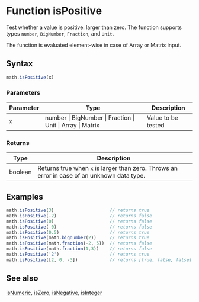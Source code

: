 <!-- Note: This file is automatically generated from source code comments. Changes made in this file will be overridden. -->

# Function isPositive

Test whether a value is positive: larger than zero.
The function supports types `number`, `BigNumber`, `Fraction`, and `Unit`.

The function is evaluated element-wise in case of Array or Matrix input.


## Syntax

```js
math.isPositive(x)
```

### Parameters

Parameter | Type | Description
--------- | ---- | -----------
`x` | number &#124; BigNumber &#124; Fraction &#124; Unit &#124; Array &#124; Matrix | Value to be tested

### Returns

Type | Description
---- | -----------
boolean | Returns true when `x` is larger than zero. Throws an error in case of an unknown data type.


## Examples

```js
math.isPositive(3)                     // returns true
math.isPositive(-2)                    // returns false
math.isPositive(0)                     // returns false
math.isPositive(-0)                    // returns false
math.isPositive(0.5)                   // returns true
math.isPositive(math.bignumber(2))     // returns true
math.isPositive(math.fraction(-2, 5))  // returns false
math.isPositive(math.fraction(1,3))    // returns false
math.isPositive('2')                   // returns true
math.isPositive([2, 0, -3])            // returns [true, false, false]
```


## See also

[isNumeric](isNumeric.md),
[isZero](isZero.md),
[isNegative](isNegative.md),
[isInteger](isInteger.md)
